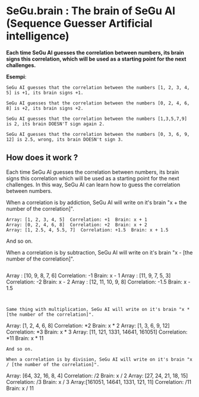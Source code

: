 # SeGu.brain : The brain of SeGu AI (Sequence Guesser Artificial intelligence)
__Each time SeGu AI guesses the correlation between numbers, its brain signs this correlation,
which will be used as a starting point for the next challenges.__

__Esempi__:  

```
SeGu AI guesses that the correlation between the numbers [1, 2, 3, 4, 5] is +1, its brain signs +1.
```

```
SeGu AI guesses that the correlation between the numbers [0, 2, 4, 6, 8] is +2, its brain signs +2.
```

```
SeGu AI guesses that the correlation between the numbers [1,3,5,7,9] is 2, its brain DOESN'T sign again 2.
```

```
SeGu AI guesses that the correlation between the numbers [0, 3, 6, 9, 12] is 2.5, wrong, its brain DOESN't sign 3.
```

## How does it work ?
Each time SeGu AI guesses the correlation between numbers, its brain signs this correlation which will be used as a starting point for the next challenges. In this way, SeGu AI can learn how to guess the correlation between numbers.

When a correlation is by addiction, SeGu AI will write on it's brain "x + the number of the correlation]".
```
Array: [1, 2, 3, 4, 5]  Correlation: +1  Brain: x + 1
Array: [0, 2, 4, 6, 8]  Correlation: +2  Brain: x + 2
Array: [1, 2.5, 4, 5.5, 7]  Correlation: +1.5  Brain: x + 1.5
```
And so on.

When a correlation is by subtraction, SeGu AI will write on it's brain "x - [the number of the correlation]".
```
```
Array : [10, 9, 8, 7, 6]  Correlation: -1  Brain: x - 1
Array : [11, 9, 7, 5, 3]  Correlation: -2  Brain: x - 2
Array : [12, 11, 10, 9, 8]  Correlation: -1.5  Brain: x - 1.5
```


Same thing with multiplication, SeGu AI will write on it's brain "x * [the number of the correlation]".
```
Array: [1, 2, 4, 6, 8]  Correlation: *2  Brain: x * 2
Array: [1, 3, 6, 9, 12]  Correlation: *3  Brain: x * 3
Array: [11, 121, 1331, 14641, 161051]  Correlation: *11  Brain: x * 11
```
And so on.

When a correlation is by division, SeGu AI will write on it's brain "x / [the number of the correlation]".
```
Array: [64, 32, 16, 8, 4]  Correlation: /2  Brain: x / 2
Array: [27, 24, 21, 18, 15]  Correlation: /3  Brain: x / 3
Array:[161051, 14641, 1331, 121, 11] Correlation: /11  Brain: x / 11
```



